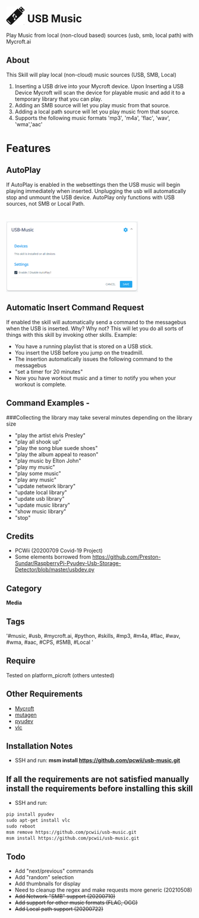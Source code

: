 # <img src='/images/usbmusic.png' card_color='#40DBB0' width='50' height='50' style='vertical-align:bottom'/> USB Music
Play Music from local (non-cloud based) sources (usb, smb, local path) with Mycroft.ai

## About 
This Skill will play local (non-cloud) music sources (USB, SMB, Local)
1. Inserting a USB drive into your Mycroft device. Upon Inserting a USB Device Mycroft
will scan the device for playable music and add it to a temporary library that you can play.
2. Adding an SMB source will let you play music from that source.
3. Adding a local path source will let you play music from that source.
4. Supports the following music formats 'mp3', 'm4a', 'flac', 'wav', 'wma','aac' 
# Features
## AutoPlay
If AutoPlay is enabled in the websettings then the USB music will begin playing immediately when inserted.
Unplugging the usb will automatically stop and unmount the USB device.
AutoPlay only functions with USB sources, not SMB or Local Path.
# <img src='/images/settings.png' card_color='#40DBB0' width='355' height='190' style='vertical-align:bottom'/>
## Automatic Insert Command Request
If enabled the skill will automatically send a command to the messagebus
when the USB is inserted.
Why? 
Why not?
This will let you do all sorts of things with this skill by invoking other skills.
Example:
- You have a running playlist that is stored on a USB stick.
- You insert the USB before you jump on the treadmill.
- The insertion automatically issues the following command to the messagebus
- "set a timer for 20 minutes"
- Now you have workout music and a timer to notify you when your workout is complete. 

## Command Examples - 
###Collecting the library may take several minutes depending on the library size
* "play the artist elvis Presley"
* "play all shook up"
* "play the song blue suede shoes"
* "play the album appeal to reason"
* "play music by Elton John"
* "play my music"
* "play some music"
* "play any music"
* "update network library"
* "update local library"
* "update usb library"
* "update music library"
* "show music library"
* "stop"

## Credits 
* PCWii (20200709 Covid-19 Project)
* Some elements borrowed from https://github.com/Preston-Sundar/RaspberryPi-Pyudev-Usb-Storage-Detector/blob/master/usbdev.py
## Category
**Media**
## Tags
'#music, #usb, #mycroft.ai, #python, #skills, #mp3, #m4a, #flac, #wav, #wma, #aac, #CPS, #SMB, #Local '
## Require 
Tested on platform_picroft (others untested) 
## Other Requirements
- [Mycroft](https://docs.mycroft.ai/installing.and.running/installation)
- [mutagen](https://mutagen.readthedocs.io/en/latest/)
- [pyudev](https://pyudev.readthedocs.io/en/latest/)
- [vlc](https://www.videolan.org/index.html)
## Installation Notes
- SSH and run: <b>msm install https://github.com/pcwii/usb-music.git</b>
## If all the requirements are not satisfied manually install the requirements before installing this skill
- SSH and run:
```
pip install pyudev
sudo apt-get install vlc
sudo reboot
msm remove https://github.com/pcwii/usb-music.git
msm install https://github.com/pcwii/usb-music.git
```
## Todo
- Add "next/previous" commands
- Add "random" selection
- Add thumbnails for display
- Need to cleanup the regex and make requests more generic (20210508)
- ~~Add Network "SMB" support (20200710)~~
- ~~Add support for other music formats (FLAC, OGG)~~
- ~~Add Local path support (20200722)~~